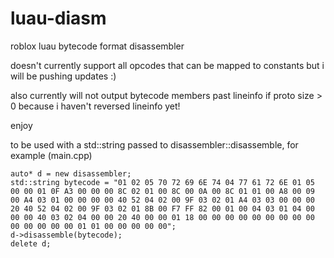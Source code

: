 # luau-diasm
roblox luau bytecode format disassembler

doesn't currently support all opcodes that can be mapped to constants but i will be pushing updates :)

also currently will not output bytecode members past lineinfo if proto size > 0 because i haven't reversed lineinfo yet!

enjoy

to be used with a std::string passed to disassembler::disassemble, for example (main.cpp)
```
auto* d = new disassembler;
std::string bytecode = "01 02 05 70 72 69 6E 74 04 77 61 72 6E 01 05 00 00 01 0F A3 00 00 00 8C 02 01 00 8C 00 0A 00 8C 01 01 00 A8 00 09 00 A4 03 01 00 00 00 00 40 52 04 02 00 9F 03 02 01 A4 03 03 00 00 00 20 40 52 04 02 00 9F 03 02 01 8B 00 F7 FF 82 00 01 00 04 03 01 04 00 00 00 40 03 02 04 00 00 20 40 00 00 01 18 00 00 00 00 00 00 00 00 00 00 00 00 00 00 01 01 00 00 00 00 00";
d->disassemble(bytecode);
delete d;
```
